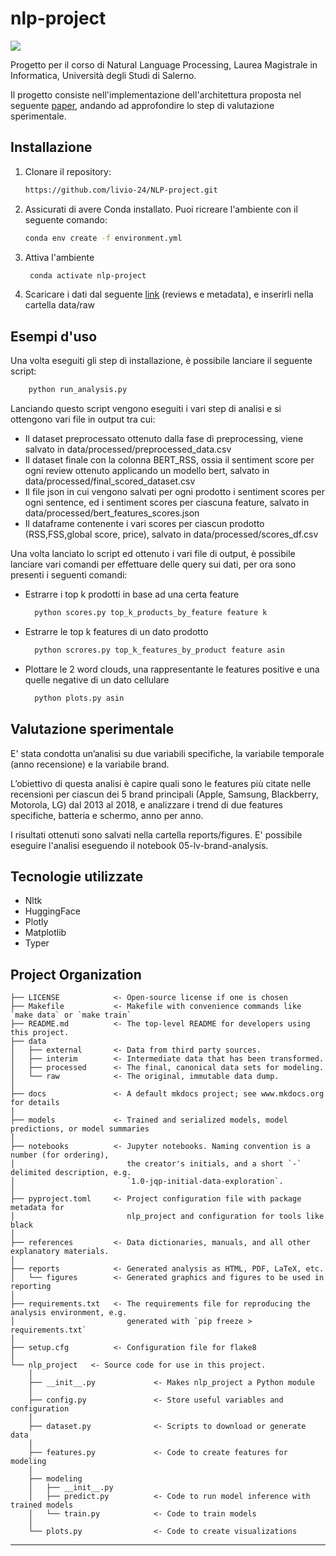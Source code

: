 # nlp-project

<a target="_blank" href="https://cookiecutter-data-science.drivendata.org/">
    <img src="https://img.shields.io/badge/CCDS-Project%20template-328F97?logo=cookiecutter" />
</a>

Progetto per il corso di Natural Language Processing, Laurea Magistrale in Informatica, Università degli Studi di Salerno. 

Il progetto consiste nell'implementazione dell'architettura proposta nel seguente [paper](https://www.mdpi.com/2071-1050/11/15/4235), andando ad approfondire lo step di valutazione sperimentale.

## Installazione

1. Clonare il repository:
   ```bash
   https://github.com/livio-24/NLP-project.git

2. Assicurati di avere Conda installato. Puoi ricreare l'ambiente con il seguente comando:
    ```bash
    conda env create -f environment.yml
3. Attiva l'ambiente
   ```bash
    conda activate nlp-project
4. Scaricare i dati dal seguente [link](https://cseweb.ucsd.edu/~jmcauley/datasets/amazon_v2/) (reviews e metadata), e inserirli nella cartella data/raw 

## Esempi d'uso
Una volta eseguiti gli step di installazione, è possibile lanciare il seguente script:
```bash
    python run_analysis.py
```
Lanciando questo script vengono eseguiti i vari step di analisi e si ottengono vari file in output tra cui:
- Il dataset preprocessato ottenuto dalla fase di preprocessing, viene salvato in data/processed/preprocessed_data.csv
- Il dataset finale con la colonna BERT_RSS, ossia il sentiment score per ogni review ottenuto applicando un modello bert, salvato in data/processed/final_scored_dataset.csv
- Il file json in cui vengono salvati per ogni prodotto i sentiment scores per ogni sentence, ed i sentiment scores per ciascuna feature, salvato in data/processed/bert_features_scores.json
- Il dataframe contenente i vari scores per ciascun prodotto (RSS,FSS,global score, price), salvato in data/processed/scores_df.csv

Una volta lanciato lo script ed ottenuto i vari file di output, è possibile lanciare vari comandi per effettuare delle query sui dati, per ora sono presenti i seguenti comandi:
- Estrarre i top k prodotti in base ad una certa feature
  ```bash
    python scores.py top_k_products_by_feature feature k
    ```
- Estrarre le top k features di un dato prodotto
  ```bash
    python scrores.py top_k_features_by_product feature asin
    ```
- Plottare le 2 word clouds, una rappresentante le features positive e una quelle negative di un dato cellulare
  ```bash
    python plots.py asin
    ```
## Valutazione sperimentale
E' stata condotta un’analisi su due variabili specifiche, la variabile temporale (anno recensione) e la variabile brand.

L’obiettivo di questa analisi è capire quali sono le features più citate nelle recensioni per ciascun dei 5 brand principali (Apple, Samsung, Blackberry, Motorola, LG) dal 2013 al 2018, e analizzare i trend di due features specifiche, batteria e schermo, anno per anno.

I risultati ottenuti sono salvati nella cartella reports/figures. E' possibile eseguire l'analisi eseguendo il notebook 05-lv-brand-analysis.

## Tecnologie utilizzate
- Nltk
- HuggingFace
- Plotly
- Matplotlib
- Typer
## Project Organization

```
├── LICENSE            <- Open-source license if one is chosen
├── Makefile           <- Makefile with convenience commands like `make data` or `make train`
├── README.md          <- The top-level README for developers using this project.
├── data
│   ├── external       <- Data from third party sources.
│   ├── interim        <- Intermediate data that has been transformed.
│   ├── processed      <- The final, canonical data sets for modeling.
│   └── raw            <- The original, immutable data dump.
│
├── docs               <- A default mkdocs project; see www.mkdocs.org for details
│
├── models             <- Trained and serialized models, model predictions, or model summaries
│
├── notebooks          <- Jupyter notebooks. Naming convention is a number (for ordering),
│                         the creator's initials, and a short `-` delimited description, e.g.
│                         `1.0-jqp-initial-data-exploration`.
│
├── pyproject.toml     <- Project configuration file with package metadata for 
│                         nlp_project and configuration for tools like black
│
├── references         <- Data dictionaries, manuals, and all other explanatory materials.
│
├── reports            <- Generated analysis as HTML, PDF, LaTeX, etc.
│   └── figures        <- Generated graphics and figures to be used in reporting
│
├── requirements.txt   <- The requirements file for reproducing the analysis environment, e.g.
│                         generated with `pip freeze > requirements.txt`
│
├── setup.cfg          <- Configuration file for flake8
│
└── nlp_project   <- Source code for use in this project.
    │
    ├── __init__.py             <- Makes nlp_project a Python module
    │
    ├── config.py               <- Store useful variables and configuration
    │
    ├── dataset.py              <- Scripts to download or generate data
    │
    ├── features.py             <- Code to create features for modeling
    │
    ├── modeling                
    │   ├── __init__.py 
    │   ├── predict.py          <- Code to run model inference with trained models          
    │   └── train.py            <- Code to train models
    │
    └── plots.py                <- Code to create visualizations
```

--------

